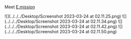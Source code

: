 Meet [E.mission](https://hackbusters.vercel.app)

![](../../../Desktop/Screenshot 2023-03-24 at 02.11.25.png)
![](../../../Desktop/Screenshot 2023-03-24 at 02.11.34.png)
![](../../../Desktop/Screenshot 2023-03-24 at 02.11.42.png)
![](../../../Desktop/Screenshot 2023-03-24 at 02.11.50.png)